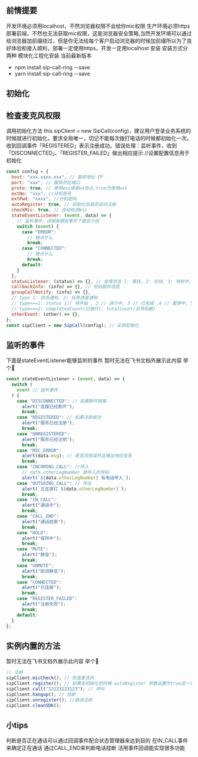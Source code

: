 ## 前情提要

开发环境必须用localhost，不然浏览器权限不会给你mic权限
生产环境必须https部署前端，不然也无法获取mic权限，这是浏览器安全策略,当然开发环境可以通过给浏览器加前缀绕过，但是你无法给每个客户启动浏览器的时候加前缀所以为了良好体验和接入顺利，部署一定使用https，开发一定用localhost
安装
安装方式分两种
模块化工程化安装 当前最新版本

- npm install sip-call-ring --save
- yarn install sip-call-ring --save

## 初始化

## 检查麦克风权限

调用初始化方法 this.sipClient = new SipCall(config)，建议用户登录业务系统的时候就进行初始化，要求全局唯一，切记不能每次拨打电话的时候都初始化一次。
收到回调事件「REGISTERED」表示注册成功。错误处理：监听事件，收到「DISCONNECTED」、「REGISTER_FAILED」做出相应提示
//设置配置信息用于初始化

```js
const config = {
  host: "xxx.xxxx.xxx", // 服务地址 IP
  port: "xxx", // 服务所在端口
  proto: true, // 使用wss或者ws协议,true为使用wss
  extNo: "xxx", //分机账号
  extPwd: "xxxx", //分机密码
  autoRegister: true, // 初始化后是否自动注册
  checkMic: true, // 自动检测mic
  stateEventListener: (event, data) => {
    // 监听事件，详细有哪些事件下面会介绍
    switch (event) {
      case "ERROR":
        // 做点什么
        break;
      case "CONNECTED":
        // 做点什么
        break;
      default:
    }
  },
  statusListener: (status) => {}, // 坐席状态 1: 离线, 2: 在线, 3: 响铃中, 4: 通话中, 5: 呼叫中, 6: 小休中 7:忙碌中 8:整理中}
  callbackInfo: (info) => {}, // 号码额外信息
  groupCallNotify: (info) => {},
  // type 1: 状态通知, 2: 任务进度通知
  // type===1: status 1// 待开始 , 2 // 进行中, 3 // 已完成 ,4 // 暂停中, 5 // 休息中
  // type===2: completedCount(已拨打), totalCount(总号码数)
  otherEvent: (other) => {},
};
const sipClient = new SipCall(config); // 实例初始化
```

## 监听的事件

下面是stateEventListener能够监听的事件
暂时无法在飞书文档外展示此内容
举个🌰

```js
const stateEventListener = (event, data) => {
  switch (
    event // 监听事件
  ) {
    case "DISCONNECTED": // 如果断开链接
      alert("连接已经断开");
      break;
    case "REGISTERED": // 如果注册成功
      alert("服务已经注册");
      break;
    case "UNREGISTERED":
      alert("服务已经注销");
      break;
    case "MIC_ERROR":
      alert(data.msg); // 麦克风错误并且弹出响应信息
      break;
    case "INCOMING_CALL": //呼入
      // data.otherLegNumber 是呼入的号码
      alert(`${data.otherLegNumber} 有电话呼入`);
    case "OUTGOING_CALL": // 呼出
      alert(`正在拨打 ${data.otherLegNumber}`);
      break;
    case "IN_CALL":
      alert("通话中");
      break;
    case "CALL_END":
      alert("通话结束");
      break;
    case "HOLD":
      alert("保持中");
      break;
    case "MUTE":
      alert("静音");
      break;
    case "UNMUTE":
      alert("取消静音");
      break;
    case "CONNECTED":
      alert("已连接");
      break;
    case "REGISTER_FAILED":
      alert("注册失败");
      break;
    default:
  }
};
```

## 实例内置的方法

暂时无法在飞书文档外展示此内容
举个🌰

```js
// 注册
sipClient.micCheck(); // 检查麦克风
sipClient.register(); // 如果在初始化的时候 autoRegister 参数设置为true这一步可以不用调用
sipClient.call("12123123123"); // 呼叫
sipClient.hangup(); // 挂断
sipClient.unregister(); //取消注册
sipClient.cleanSDK();
```

## 小tips

判断是否正在通话可以通过回调事件配合状态管理器来达到目的
在IN_CALL事件来确定正在通话
通过CALL_END来判断电话挂断
活用事件回调能实现很多功能
